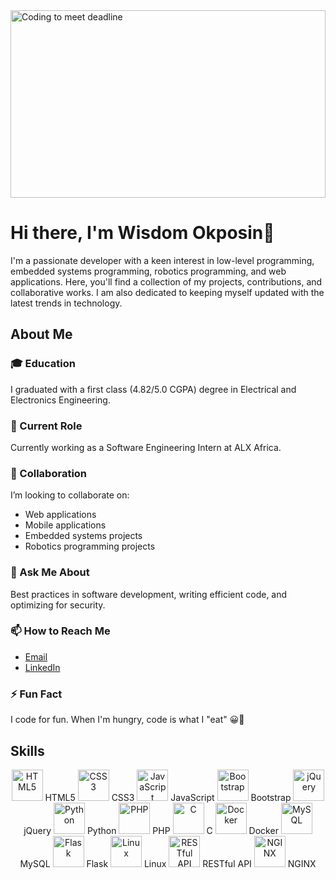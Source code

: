 <img src="https://media.giphy.com/media/CrFLL3CnRpw5ddlBMm/giphy.gif" alt="Coding to meet deadline" width="100%" height="300px"/>

# Hi there, I'm Wisdom Okposin👋

I'm a passionate developer with a keen interest in low-level programming, embedded systems programming, robotics programming, and web applications. Here, you'll find a collection of my projects, contributions, and collaborative works. I am also dedicated to keeping myself updated with the latest trends in technology.

## About Me
### 🎓 Education
I graduated with a first class (4.82/5.0 CGPA) degree in Electrical and Electronics Engineering.

### 💼 Current Role
Currently working as a Software Engineering Intern at ALX Africa.

### 👯 Collaboration
I’m looking to collaborate on:

- Web applications
- Mobile applications
- Embedded systems projects
- Robotics programming projects

### 💬 Ask Me About
Best practices in software development, writing efficient code, and optimizing for security.

### 📫 How to Reach Me
- [Email](mailto:wisdomokposin@gmail.com)
- [LinkedIn](https://www.linkedin.com/in/wisdom-okposin/)

### ⚡ Fun Fact
I code for fun. When I'm hungry, code is what I "eat" 😀🤣

## Skills

<p align="center">
    <img src="https://raw.githubusercontent.com/danielcranney/readme-generator/main/public/icons/skills/html5-colored.svg" width="50" height="50" alt="HTML5"/> HTML5
    <img src="https://raw.githubusercontent.com/danielcranney/readme-generator/main/public/icons/skills/css3-colored.svg" width="50" height="50" alt="CSS3"/> CSS3
    <img src="https://raw.githubusercontent.com/danielcranney/readme-generator/main/public/icons/skills/javascript-colored.svg" width="50" height="50" alt="JavaScript"/> JavaScript
    <img src="https://raw.githubusercontent.com/danielcranney/readme-generator/main/public/icons/skills/bootstrap-colored.svg" width="50" height="50" alt="Bootstrap"/> Bootstrap
    <img src="https://raw.githubusercontent.com/danielcranney/readme-generator/main/public/icons/skills/jquery-colored.svg" width="50" height="50" alt="jQuery"/> jQuery
    <img src="https://raw.githubusercontent.com/danielcranney/readme-generator/main/public/icons/skills/python-colored.svg" width="50" height="50" alt="Python"/> Python
    <img src="https://raw.githubusercontent.com/danielcranney/readme-generator/main/public/icons/skills/php-colored.svg" width="50" height="50" alt="PHP"/> PHP
    <img src="https://raw.githubusercontent.com/danielcranney/readme-generator/main/public/icons/skills/c-colored.svg" width="50" height="50" alt="C"/> C
    <img src="https://raw.githubusercontent.com/danielcranney/readme-generator/main/public/icons/skills/docker-colored.svg" width="50" height="50" alt="Docker"/> Docker
    <img src="https://raw.githubusercontent.com/danielcranney/readme-generator/main/public/icons/skills/mysql-colored.svg" width="50" height="50" alt="MySQL"/> MySQL
    <img src="https://raw.githubusercontent.com/danielcranney/readme-generator/main/public/icons/skills/flask-colored.svg" width="50" height="50" alt="Flask"/> Flask
    <img src="https://raw.githubusercontent.com/danielcranney/readme-generator/main/public/icons/skills/linux-colored.svg" width="50" height="50" alt="Linux"/> Linux
    <img src="https://raw.githubusercontent.com/danielcranney/readme-generator/main/public/icons/skills/rest-api-colored.svg" width="50" height="50" alt="RESTful API"/> RESTful API
    <img src="https://raw.githubusercontent.com/danielcranney/readme-generator/main/public/icons/skills/nginx-colored.svg" width="50" height="50" alt="NGINX"/> NGINX
</p>
